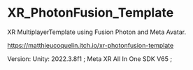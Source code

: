 # XR_PhotonFusion_Template

XR MultiplayerTemplate using Fusion Photon and Meta Avatar.

https://matthieucoquelin.itch.io/xr-photonfusion-template

Version: Unity: 2022.3.8f1 ; Meta XR All In One SDK V65 ;
